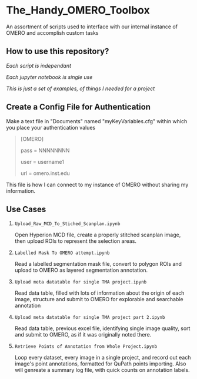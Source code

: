 # The_Handy_OMERO_Toolbox
An assortment of scripts used to interface with our internal instance of OMERO and accomplish custom tasks

## How to use this repository?

*Each script is independant*

*Each jupyter notebook is single use*

*This is just a set of examples, of things I needed for a project*

## Create a Config File for Authentication

Make a text file in "Documents" named "myKeyVariables.cfg" within which you place your authentication values

> [OMERO]
>
> pass = NNNNNNNN  
>
> user = username1
>
> url = omero.inst.edu
>

This file is how I can connect to my instance of OMERO without sharing my information. 


## Use Cases

1. `Upload_Raw_MCD_To_Stiched_Scanplan.ipynb`

	Open Hyperion MCD file, create a properly stitched scanplan image, then upload ROIs to represent the selection areas.
	
2. `Labelled Mask To OMERO attempt.ipynb`
	
	Read a labelled segmentation mask file, convert to polygon ROIs and upload to OMERO as layered segmentation annotation.
	
3. `Upload meta datatable for single TMA project.ipynb`

	Read data table, filled with lots of information about the origin of each image, structure and submit to OMERO for explorable and searchable annotation
	
4. `Upload meta datatable for single TMA project part 2.ipynb`

	Read data table, previous excel file, identifying single image quality, sort and submit to OMERO, as if it was originally noted there.

5. `Retrieve Points of Annotation from Whole Project.ipynb`

	Loop every dataset, every image in a single project, and record out each image's point annotations, formatted for QuPath points importing. Also will genreate a summary log file, with quick counts on annotation labels.
